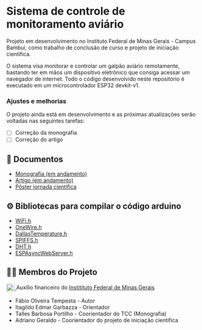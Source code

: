 #  Sistema de controle de monitoramento aviário


Projeto em desenvolvimento no Instituto Federal de Minas Gerais - Campus Bambuí, como trabalho de conclusão de curso e projeto de iniciação científica.

O sistema visa monitorar e controlar um galpão aviário remotamente, bastando ter em mãos um dispositivo eletrônico que consiga acessar um navegador de internet. Todo o código desenvolvido neste repositório é executado em um microcontrolador ESP32 devkit-v1.


### Ajustes e melhorias

O projeto ainda está em desenvolvimento e as próximas atualizações serão voltadas nas seguintes tarefas:

- [ ] Correção da monografia
- [ ] Correção do artigo
 
 ## 📝 Documentos
 * <a href="https://github.com/fabiotempesta/SistemaAviario/blob/main/documentos/Tempesta__F__O____TCC___Monografia.pdf"> Monografia (em andamento) </a>
 * <a href="https://github.com/fabiotempesta/SistemaAviario/blob/main/documentos/Tempesta__F__O____Artigo___ForScience.pdf"> Artigo (em andamento) </a>
 * <a href="https://github.com/fabiotempesta/SistemaAviario/blob/main/documentos/JornadaCientifica2022-ModeloPoster.pdf"> Pôster jornada científica </a>
 
 ## ⚙️ Bibliotecas para compilar o código arduino
 * <a href="https://github.com/espressif/arduino-esp32/tree/master/libraries/WiFi"> WiFi.h </a>
 * <a href="https://github.com/PaulStoffregen/OneWire"> OneWire.h </a>
 * <a href="https://github.com/milesburton/Arduino-Temperature-Control-Library"> DallasTemperature.h </a>
 * <a href="https://github.com/espressif/arduino-esp32/tree/master/libraries/SPIFFS"> SPIFFS.h </a>
 * <a href="https://github.com/adafruit/DHT-sensor-library"> DHT.h </a>
 * <a href="https://github.com/me-no-dev/ESPAsyncWebServer"> ESPAsyncWebServer.h </a>
 
## 🙍‍♂️ Membros do Projeto
<a href = "https://www.ifmg.edu.br/portal"><img align="center" width="22" src="https://upload.wikimedia.org/wikipedia/commons/thumb/1/15/Logotipo_IFET.svg/764px-Logotipo_IFET.svg.png" style="max-width:100%;"> </a> Auxílio financeiro do <a href = "https://www.ifmg.edu.br/portal"> Institituto Federal de Minas Gerais </a>

* Fábio Oliveira Tempesta - Autor
* Itagildo Edmar Garbazza - Orientador
* Talles Barbosa Portilho - Coorientador do TCC (Monografia)
* Adriano Geraldo - Coorientador do projeto de iniciação científica



